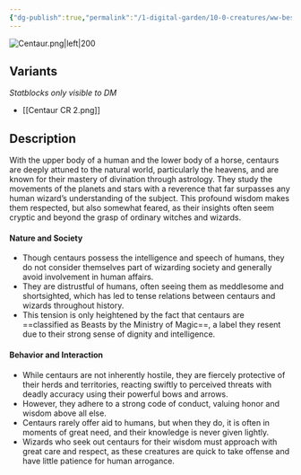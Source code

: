 ```yaml
---
{"dg-publish":true,"permalink":"/1-digital-garden/10-0-creatures/ww-bestiary/centaur/","tags":["#creature","#magical-being"]}
---
```



![Centaur.png|left|200](/img/user/1%20DIGITAL%20GARDEN/10.0%20CREATURES/(Attachments)/WW%20Bestiary/Centaur.png)
## Variants
*Statblocks only visible to DM*
- [[Centaur CR 2.png]]

## Description

With the upper body of a human and the lower body of a horse, centaurs are deeply attuned to the natural world, particularly the heavens, and are known for their mastery of divination through astrology. They study the movements of the planets and stars with a reverence that far surpasses any human wizard’s understanding of the subject. This profound wisdom makes them respected, but also somewhat feared, as their insights often seem cryptic and beyond the grasp of ordinary witches and wizards.

#### Nature and Society

* Though centaurs possess the intelligence and speech of humans, they do not consider themselves part of wizarding society and generally avoid involvement in human affairs.
* They are distrustful of humans, often seeing them as meddlesome and shortsighted, which has led to tense relations between centaurs and wizards throughout history.
* This tension is only heightened by the fact that centaurs are ==classified as Beasts by the Ministry of Magic==, a label they resent due to their strong sense of dignity and intelligence.

#### Behavior and Interaction

* While centaurs are not inherently hostile, they are fiercely protective of their herds and territories, reacting swiftly to perceived threats with deadly accuracy using their powerful bows and arrows.
* However, they adhere to a strong code of conduct, valuing honor and wisdom above all else.
* Centaurs rarely offer aid to humans, but when they do, it is often in moments of great need, and their knowledge is never given lightly.
* Wizards who seek out centaurs for their wisdom must approach with great care and respect, as these creatures are quick to take offense and have little patience for human arrogance.